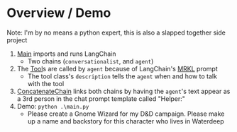 # Overview / Demo
Note: I'm by no means a python expert, this is also a slapped together side  project

1. [Main](./main.py) imports and runs LangChain
    - Two chains (`conversationalist`, and `agent`)
2. The [Tool](./tools/Wikipedia.py)s are called by `agent` because of LangChain's [MRKL](https://github.com/langchain-ai/langchain/blob/master/libs/langchain/langchain/agents/mrkl/prompt.py) prompt
    - The tool class's `description` tells the `agent` when and how to talk with the tool
3. [ConcatenateChain](./modules/chain_concatenate.py) links both chains by having the `agent`'s text appear as a 3rd person in the chat prompt template called "Helper:"
4. Demo: `python .\main.py`
   - Please create a Gnome Wizard for my D&D campaign. Please make up a name and backstory for this character who lives in Waterdeep

